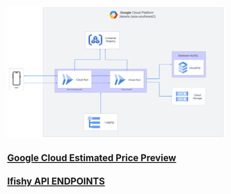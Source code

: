 <img src="https://github.com/SandyAryadika/Ifishy-C242-PS164/blob/main/CloudComputing/Ifishy%20Architecture.png" alt="Ifishy architecture">

## [Google Cloud Estimated Price Preview](https://cloud.google.com/products/calculator/estimate-preview/CiQwZjU5NWZkNS00OTY4LTRjYTEtYmYwZi1iYjdkYWZjNjVjNTAQAg==?hl=en)

## [Ifishy API ENDPOINTS](https://docs.google.com/spreadsheets/d/1AnR8ifyktgZRyspRoGS_CgjIDOoaJQElb6PeBWj_5q8/edit?gid=1400970446#gid=1400970446)
